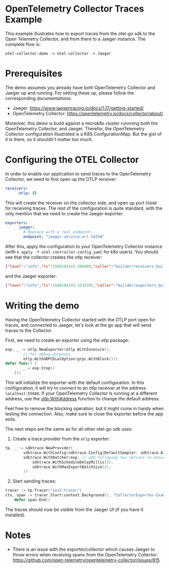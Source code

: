 # OpenTelemetry Collector Traces Example

This example illustrates how to export traces from the otel-go sdk to the Open Telemetry Collector, and from there to a Jaeger instance.
The complete flow is:

`otel-collector-demo -> otel-collector -> Jaeger`

# Prerequisites

The demo assumes you already have both OpenTelemetry Collector and Jaeger up and running. For setting these up, please follow the corresponding documentations:
* Jaeger: https://www.jaegertracing.io/docs/1.17/getting-started/
* OpenTelemetry Collector: https://opentelemetry.io/docs/collector/about/

Moreover, this demo is build against a microk8s cluster runnning both the OpenTelemetry Collector, and Jaeger. Therefor, the OpenTelemetry Collector configuration illustrated is a K8S ConfgurationMap. But the gist of it is there, so it shouldn't matter too much.

# Configuring the OTEL Collector

In order to enable our application to send traces to the OpenTelemetry Collector, we need to first open up the OTLP receiver:

```yml
receivers:
      otlp: {}
```

This will create the receiver on the collector side, and open up port `55680` for receiving traces.
The rest of the configuration is quite standard, with the only mention that we need to create the Jaeger exporter:
```yml
exporters:
      jaeger:
        # Replace with a real endpoint.
        endpoint: "jaeger-service-url:14250"
```

After this, apply the configuration to your OpenTelemetry Collector instance (with `k apply -f otel-controller-config.yaml` for k8s users). You should see that the collector creates the otlp receiver:
```json
{"level":"info","ts":1589184143.206609,"caller":"builder/receivers_builder.go:79","msg":"Receiver started.","component_kind":"receiver","component_type":"otlp","component_name":"otlp"}
```
and the Jaeger exporter:
```json
{"level":"info","ts":1589184143.1535392,"caller":"builder/exporters_builder.go:94","msg":"Exporter started.","component_kind":"exporter","component_type":"jaeger","component_name":"jaeger"}
```

# Writing the demo

Having the OpenTelemetry Collector started with the OTLP port open for traces, and connected to Jaeger, let's look at the go app that will send traces to the Collector.

First, we need to create an exporter using the otlp package:
```go
exp, _ := otlp.NewExporter(otlp.WithInsecure(),
        // For debug purposes
        otlp.WithGRPCDialOption(grpc.WithBlock()))
defer func() {
		_ = exp.Stop()
	}()
```
This will initialize the exporter with the default configuration. In this configuration, it will try to connect to an otlp receiver at the address `localhost:55680`. If your OpenTelemetry Collector is running at a different address, use the [otlp.WithAddress](https://pkg.go.dev/go.opentelemetry.io/otel/exporters/otlp?tab=doc#WithAddress) function to change the default address.

Feel free to remove the blocking operation, but it might come in handy when testing the connection. Also, make sure to close the exporter before the app exits.

The next steps are the same as for all other otel-go sdk uses:
1) Create a trace provider from the `otlp` exporter: 
```go
tp, _ := sdktrace.NewProvider(
		sdktrace.WithConfig(sdktrace.Config{DefaultSampler: sdktrace.AlwaysSample()}),
		sdktrace.WithBatcher(exp, // add following two options to ensure flush
			sdktrace.WithScheduleDelayMillis(5),
			sdktrace.WithMaxExportBatchSize(2),
        ))
```

2) Start sending traces:
```go
tracer := tp.Tracer("test-tracer")
ctx, span := tracer.Start(context.Background(), "CollectorExporter-Example")
	defer span.End()
```

The traces should now be visible from the Jaeger UI (if you have it installed).

# Notes

* There is an issue with the exporter/collector which causes Jaeger to throw errors when receiving spans from the OpenTelemetry Collector: https://github.com/open-telemetry/opentelemetry-collector/issues/815
